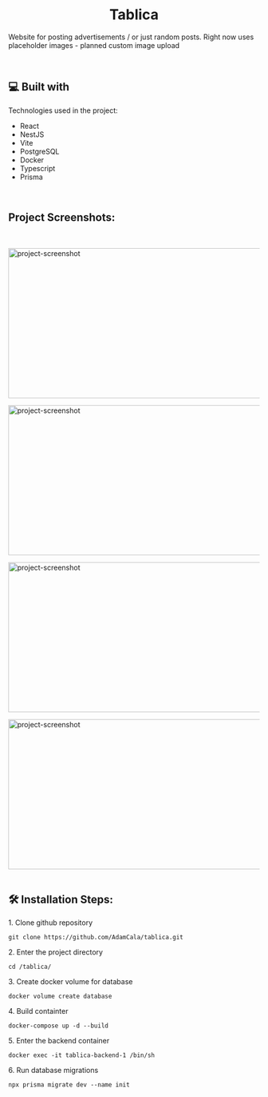 <h1 align="center" id="title">Tablica</h1>

<p id="description">Website for posting advertisements / or just random posts. Right now uses placeholder images - planned custom image upload</p><br />

<h2>💻 Built with</h2>

Technologies used in the project:

* React
* NestJS
* Vite
* PostgreSQL
* Docker
* Typescript
* Prisma

<br /> 
<h2>Project Screenshots:</h2><br />

<img src="https://i.imgur.com/OJ2drHQ.png" alt="project-screenshot" width="650" height="300/"><br />

<img src="https://i.imgur.com/szMnELJ.png" alt="project-screenshot" width="650" height="300/"><br />

<img src="https://i.imgur.com/FmBntVv.png" alt="project-screenshot" width="650" height="300/"><br />

<img src="https://i.imgur.com/nNl9xDi.png" alt="project-screenshot" width="650" height="300/"><br /> <br />

<h2>🛠️ Installation Steps:</h2>

<p>1. Clone github repository</p>

```
git clone https://github.com/AdamCala/tablica.git
```

<p>2. Enter the project directory</p>

```
cd /tablica/
```

<p>3. Create docker volume for database</p>

```
docker volume create database
```

<p>4. Build containter</p>

```
docker-compose up -d --build
```

<p>5. Enter the backend container</p>

```
docker exec -it tablica-backend-1 /bin/sh
```

<p>6. Run database migrations</p>

```
npx prisma migrate dev --name init
```

